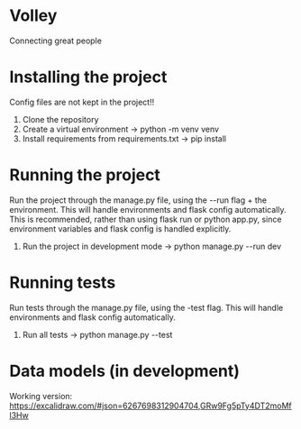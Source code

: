 # Volley
Connecting great people

# Installing the project
Config files are not kept in the project!!
1. Clone the repository
2. Create a virtual environment -> python -m venv venv
3. Install requirements from requirements.txt -> pip install

# Running the project
Run the project through the manage.py file, using the --run flag + the environment. This will handle environments and flask config automatically. This is recommended, rather than using flask run or python app.py, since environment variables and flask config is handled explicitly.
1. Run the project in development mode -> python manage.py --run dev

# Running tests
Run tests through the manage.py file, using the -test flag. This will handle environments and flask config automatically.
1. Run all tests -> python manage.py --test

# Data models (in development)
Working version: https://excalidraw.com/#json=6267698312904704,GRw9Fg5pTy4DT2moMfl3Hw
